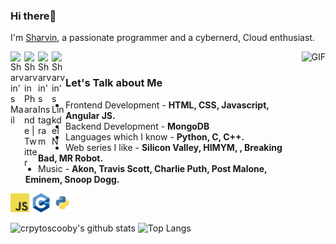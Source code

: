 ### Hi there👋
I'm [Sharvin](https://crpytoscooby.github.io/), a passionate programmer and a cybernerd, Cloud enthusiast.

<img height=200 align="right" alt="GIF" src="https://giphy.com/gifs/YQitE4YNQNahy/html5"/>

<a href="mailto:sharvinpharande@gmail.com" target="_blank">
  <img align="left" alt="Sharvin's Mail" width="22px" src="https://cdn.jsdelivr.net/npm/simple-icons@v3/icons/gmail.svg" />
</a>
<a href="https://twitter.com/sharvin_02" target="_blank">
  <img align="left" alt="Sharvin Pharande | Twitter" width="22px" src="https://cdn.jsdelivr.net/npm/simple-icons@v3/icons/twitter.svg" />
</a>
<a href="https://www.instagram.com/sharvinpharande/" target="_blank">
  <img align="left" alt="Sharvin's Instagram" width="22px" src="https://cdn.jsdelivr.net/npm/simple-icons@v3/icons/instagram.svg" />
</a>
<a href="https://www.linkedin.com/in/sharvin-pharande-2397901a4/" target="_blank">
  <img align="left" alt="Sharvin's LinkdeIN" width="22px" src="https://cdn.jsdelivr.net/npm/simple-icons@v3/icons/linkedin.svg" />
</a>



<br>

###  Let's Talk about Me
- Frontend Development - **HTML, CSS, Javascript, Angular JS.**
- Backend Development - **MongoDB**
- Languages which I know - **Python, C, C++.**
- Web series I like - **Silicon Valley,  HIMYM,  ,  Breaking Bad,  MR Robot.**
- Music - **Akon,  Travis Scott,  Charlie Puth,  Post Malone, Eminem, Snoop Dogg.**

<code><img height="30" src="https://raw.githubusercontent.com/github/explore/80688e429a7d4ef2fca1e82350fe8e3517d3494d/topics/javascript/javascript.png"></code>
<code><img height="30" src="https://raw.githubusercontent.com/github/explore/80688e429a7d4ef2fca1e82350fe8e3517d3494d/topics/cpp/cpp.png"></code>
<code><img height="30" src="https://raw.githubusercontent.com/github/explore/80688e429a7d4ef2fca1e82350fe8e3517d3494d/topics/python/python.png"></code>



![crpytoscooby's github stats](https://github-readme-stats.vercel.app/api?username=crpytoscooby&hide_border=true&show_icons=true)
![Top Langs](https://github-readme-stats.vercel.app/api/top-langs/?username=crpytoscooby&layout=compact)
